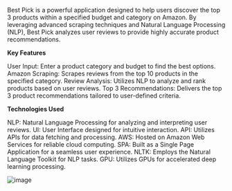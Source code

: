 Best Pick is a powerful application designed to help users discover the top 3 products within a specified budget and category on Amazon. By leveraging advanced scraping techniques and Natural Language Processing (NLP), Best Pick analyzes user reviews to provide highly accurate product recommendations.

**Key Features**

User Input: Enter a product category and budget to find the best options.
Amazon Scraping: Scrapes reviews from the top 10 products in the specified category.
Review Analysis: Utilizes NLP to analyze and rank products based on user reviews.
Top 3 Recommendations: Delivers the top 3 product recommendations tailored to user-defined criteria.

**Technologies Used**

NLP: Natural Language Processing for analyzing and interpreting user reviews.
UI: User Interface designed for intuitive interaction.
API: Utilizes APIs for data fetching and processing.
AWS: Hosted on Amazon Web Services for reliable cloud computing.
SPA: Built as a Single Page Application for a seamless user experience.
NLTK: Employs the Natural Language Toolkit for NLP tasks.
GPU: Utilizes GPUs for accelerated deep learning processing.

![image](https://github.com/v1sh-afk/BestPick/assets/120928306/e33d1435-5b53-4a4c-a459-b5ea60d9ee37)

